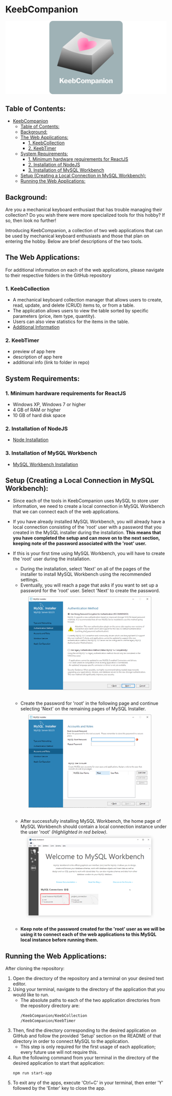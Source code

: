 # KeebCompanion

<p>
  <img 
    src="/media/imgs/png/main_readme/logo_main2.png"
    alt="KeebCompanion Logo"
  />
</p>

## Table of Contents:

- [KeebCompanion](#keebcompanion)
  - [Table of Contents:](#table-of-contents)
  - [Background:](#background)
  - [The Web Applications:](#the-web-applications)
    - [1. KeebCollection](#1-keebcollection)
    - [2. KeebTimer](#2-keebtimer)
  - [System Requirements:](#system-requirements)
    - [1. Minimum hardware requirements for ReactJS](#1-minimum-hardware-requirements-for-reactjs)
    - [2. Installation of NodeJS](#2-installation-of-nodejs)
    - [3. Installation of MySQL Workbench](#3-installation-of-mysql-workbench)
  - [Setup (Creating a Local Connection in MySQL Workbench):](#setup-creating-a-local-connection-in-mysql-workbench)
  - [Running the Web Applications:](#running-the-web-applications)

## Background:

Are you a mechanical keyboard enthusiast that has trouble managing their collection? Do you wish there were more specialized tools for this hobby? If so, then look no further!

Introducing KeebCompanion, a collection of two web applications that can be used by mechanical keyboard enthusiasts and those that plan on entering the hobby. Below are brief descriptions of the two tools.

## The Web Applications:

For additional information on each of the web applications, please navigate to their respective folders in the GitHub repository

### 1. KeebCollection

<!-- <figure style="display: block; margin: 0 auto; width: 75%; margin-bottom: 30px">
  <img style = "box-shadow: 0 0 10px #00000040" src="imgs/png/collection_preview.png" />
  <figcaption style="text-align: center; font-style: italic">KeebCollection Home Page</figcaption>
</figure> -->

- A mechanical keyboard collection manager that allows users to create, read, update, and delete (CRUD) items to, or from a table.
- The application allows users to view the table sorted by specific parameters (price, item type, quantity).
- Users can also view statistics for the items in the table.
- <a href="https://github.com/jal004/KeebCompanion/tree/main/KeebCollection" target="_blank">Additional Information</a>

### 2. KeebTimer

- preview of app here
- description of app here
- additional info (link to folder in repo)

## System Requirements:

### 1. Minimum hardware requirements for ReactJS

- Windows XP, Windows 7 or higher
- 4 GB of RAM or higher
- 10 GB of hard disk space

### 2. Installation of NodeJS

- <a href="https://nodejs.org/en/download/" target="_blank">Node Installation</a>

### 3. Installation of MySQL Workbench

- <a href="https://www.mysql.com/products/workbench/" target="_blank">MySQL Workbench Installation</a>

## Setup (Creating a Local Connection in MySQL Workbench):

- Since each of the tools in KeebCompanion uses MySQL to store user information, we need to create a local connection in MySQL Workbench that we can connect each of the web applications.
- If you have already installed MySQL Workbench, you will already have a local connection consisting of the 'root' user with a password that you created in the MySQL installer during the installation.
  **This means that you have completed the setup and can move on to the next section, keeping note of the password associated with the 'root' user.**
- If this is your first time using MySQL Workbench, you will have to create the 'root' user during the installation.

  - During the installation, select 'Next' on all of the pages of the installer to install MySQL Workbench using the recommended settings.
  - Eventually, you will reach a page that asks if you want to set up a password for the 'root' user.
    Select 'Next' to create the password.

  <figure style="display: block; margin: 0 auto; width: 80%; margin-top: 10px;margin-bottom: 30px"> 
    <img src="/media/imgs/png/main_readme/mysql_setup_auth.png" />
    <!-- <figcaption style="text-align: center; font-style: italic">Prompt to Create Password for 'root' in MySQL Installer</figcaption> -->
  </figure>

  - Create the password for 'root' in the following page and continue selecting 'Next' on the remaining pages of MySQL Installer.

  <figure style="display: block; margin: 0 auto; width: 80%; margin-top: 10px; margin-bottom: 30px"> 
    <img src="/media/imgs/png/main_readme/mysql_root_pass.png" />
    <!-- <figcaption style="text-align: center; font-style: italic">Page to Create Password for 'root' in MySQL Installer</figcaption> -->
  </figure>

  - After successfully installing MySQL Workbench, the home page of MySQL Workbench should contain a local connection instance under the user 'root' _(Highlighted in red below)_.
  <figure style="display: block; margin: 0 auto; width: 80%; margin-top: 10px; margin-bottom: 30px"> 
    <img style = "box-shadow: 0 0 10px #00000040" src="/media/imgs/png/main_readme/mysql_success.png" />
    <!-- <figcaption style="text-align: center; font-style: italic">Local Instance for 'root' Highlighted in Red</figcaption> -->
  </figure>

  - **Keep note of the password created for the 'root' user as we will be using it to connect each of the web applications to this MySQL local instance before running them.**

## Running the Web Applications:

After cloning the repository:

1. Open the directory of the repository and a terminal on your desired text editor.
2. Using your terminal, navigate to the directory of the application that you would like to run.
   - The absolute paths to each of the two application directories from the repository directory are:
     ```
     /KeebCompanion/KeebCollection
     /KeebCompanion/KeebTimer
     ```
3. Then, find the directory corresponding to the desired application on GitHub and follow the provided 'Setup' section on the README of that directory in order to connect MySQL to the application.
   - This step is only required for the first usage of each application; every future use will not require this.
4. Run the following command from your terminal in the directory of the desired application to start that application:
   ```
   npm run start-app
   ```
5. To exit any of the apps, execute 'Ctrl+C' in your terminal, then enter 'Y' followed by the 'Enter' key to close the app.
